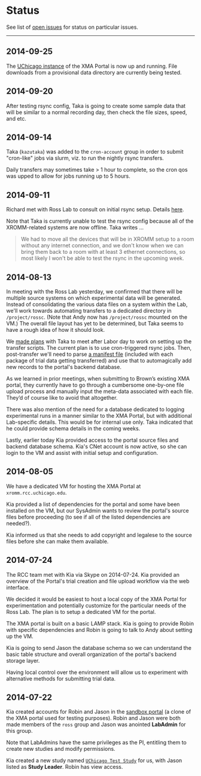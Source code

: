 # Status

See list of [open issues](https://github.com/rcc-uchicago/uc-xromm/issues) for status on particular issues.


---


## 2014-09-25 

The [UChicago instance](http://xromm.rcc.uchicago.edu) of the XMA Portal is now up and running.  File downloads from a provisional data directory are currently being tested.


## 2014-09-20 

After testing rsync config, Taka is going to create some sample data that will be similar to a normal recording day, then check the file sizes, speed, and etc. 


## 2014-09-14 

Taka (`kazutaka`) was added to the `cron-account` group in order to submit
"cron-like" jobs via slurm, viz. to run the nightly rsync transfers.

Daily transfers may sometimes take > 1 hour to complete, so the cron qos was
upped to allow for jobs running up to 5 hours.


## 2014-09-11 

Richard met with Ross Lab to consult on initial rsync setup.  Details
[here](https://github.com/rcc-uchicago/uc-xromm/issues/3).

Note that Taka is currently unable to test the rsync config because all of the XROMM-related systems are now offline. Taka writes ...

> We had to move all the devices that will be in XROMM setup to a room
without any internet connection, and we don't know when we can bring them
back to a room with at least 3 ethernet connections, so most likely I won't
be able to test the rsync in the upcoming week.


## 2014-08-13 

In meeting with the Ross Lab yesterday, we confirmed that there will be
multiple source systems on which experimental data will be generated.  Instead of consolidating the various data files on a system within the Lab, we'll work
towards automating transfers to a dedicated directory in `/project/rossc`.  (Note that Andy now has `/project/rossc` mounted on the VM.) The overall file layout has yet to be determined, but Taka seems to have a rough idea of how it should look.

We [made plans](https://github.com/rcc-uchicago/uc-xromm/issues/3) with Taka to meet after Labor day to work on setting up the transfer scripts.  The current plan is to use cron-triggered rsync jobs.  Then, post-transfer we'll need to parse [a manifest file](https://github.com/rcc-uchicago/uc-xromm/blob/master/packaging.md#studyjson) (included with each package of trial data getting transferred) and use that to automagically add new records to the portal's backend database.  

As we learned in prior meetings, when submitting to Brown’s existing XMA portal, they currently have to go through a cumbersome one-by-one file upload process and manually input the meta-data associated with each file.  They’d of course like to avoid that altogether.

There was also mention of the need for a database dedicated to logging
experimental runs in a manner similar to the XMA Portal, but with additional
Lab-specific details.  This would be for internal use only.  Taka indicated
that he could provide schema details in the coming weeks.

Lastly, earlier today Kia provided access to the portal source files and backend database schema.  Kia's CNet account is now active, so she can login to the VM and assist with initial setup and configuration.


## 2014-08-05 

We have a dedicated VM for hosting the XMA Portal at `xromm.rcc.uchicago.edu`.

Kia provided a list of dependencies for the portal and some have been installed
on the VM, but our SysAdmin wants to review the portal's source files before
proceeding (to see if all of the listed dependencies are needed?).

Kia informed us that she needs to add copyright and legalese to the source files before she can make them available.


## 2014-07-24

The RCC team met with Kia via Skype on 2014-07-24.  Kia provided an overview of the Portal's trial creation and file upload workflow via the web interface.  

We decided it would be easiest to host a local copy of the XMA Portal for
experimentation and potentially customize for the particular needs of the Ross Lab. The plan is to setup a dedicated VM for the portal.

The XMA portal is built on a basic LAMP stack.  Kia is going to provide Robin with specific dependencies and Robin is going to talk to Andy about setting up the VM.

Kia is going to send Jason the database schema so we can understand the basic
table structure and overall organization of the portal's backend storage
layer.

Having local control over the environment will allow us to experiment with
alternative methods for submitting trial data.


## 2014-07-22 

Kia created accounts for Robin and Jason in the [sandbox portal](http://xmaportal.org/sandbox) (a clone of the XMA portal used for testing purposes).  Robin and Jason were both made members of the `ross` group and Jason was anointed **LabAdmin** for this group.

Note that LabAdmins have the same privileges as the PI, entitling them to
create new studies and modify permissions.

Kia created a new study named [`UChicago Test Study`](http://xmaportal.org/sandbox/larequest.php?request=exploreStudy&StudyID=45&instit=SANDBOX1) for us, with Jason listed as **Study Leader**.  Robin has view access.
